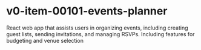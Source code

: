 # v0-item-00101-events-planner
React web app that assists users in organizing events, including creating guest lists, sending invitations, and managing RSVPs. Including features for budgeting and venue selection
